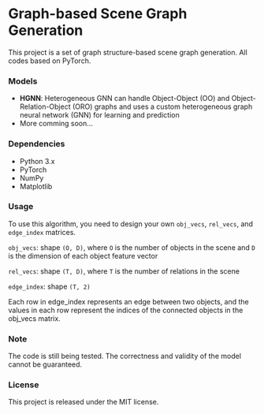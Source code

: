 # Graph-based Scene Graph Generation
This project is a set of graph structure-based scene graph generation. All codes based on PyTorch.

### Models
- **HGNN**: Heterogeneous GNN can handle Object-Object (OO) and Object-Relation-Object (ORO) graphs and uses a custom heterogeneous graph neural network (GNN) for learning and prediction
- More comming soon...

### Dependencies

- Python 3.x
- PyTorch
- NumPy
- Matplotlib



### Usage
To use this algorithm, you need to design your own `obj_vecs`, `rel_vecs`, and `edge_index` matrices.

`obj_vecs`: shape `(O, D)`, where `O` is the number of objects in the scene and `D` is the dimension of each object feature vector

`rel_vecs`: shape `(T, D)`, where `T` is the number of relations in the scene

`edge_index`: shape `(T, 2)`

Each row in edge_index represents an edge between two objects, and the values in each row represent the indices of the connected objects in the obj_vecs matrix.

### Note
The code is still being tested. The correctness and validity of the model cannot be guaranteed.

### License
This project is released under the MIT license.
